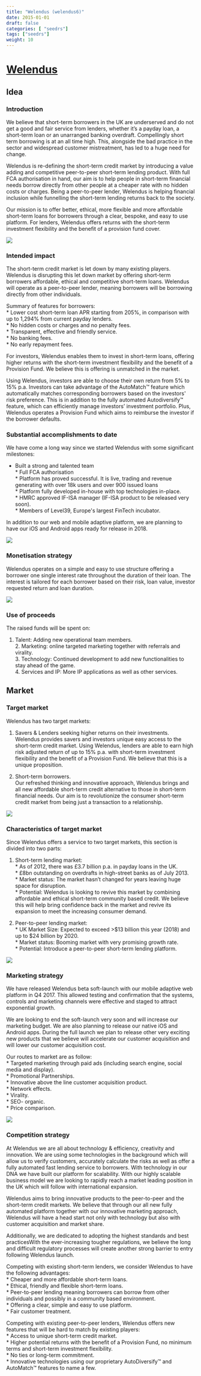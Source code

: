 ```yaml
---
title: "Welendus (welendus6)"
date: 2015-01-01
draft: false
categories: [ "seedrs"]
tags: ["seedrs"]
weight: 10
---
```


# [Welendus](https://www.seedrs.com/welendus6)

## Idea

### Introduction

We believe that short-term borrowers in the UK are underserved and do not get a good and fair service from lenders, whether it’s a payday loan, a short-term loan or an unarranged banking overdraft. Compellingly short term borrowing is at an all time high. This, alongside the bad practice in the sector and widespread customer mistreatment, has led to a huge need for change.

Welendus is re-defining the short-term credit market by introducing a value adding and competitive peer-to-peer short-term lending product. With full FCA authorisation in hand, our aim is to help people in short-term financial needs borrow directly from other people at a cheaper rate with no hidden costs or charges. Being a peer-to-peer lender, Welendus is helping financial inclusion while funnelling the short-term lending returns back to the society.

Our mission is to offer better, ethical, more flexible and more affordable short-term loans for borrowers through a clear, bespoke, and easy to use platform. For lenders, Welendus offers returns with the short-term investment flexibility and the benefit of a provision fund cover.

![](/img/seedrs/uploads/startup/section_image/image/15260/k8847eaf3zuvydyp36hqbzt56xo7f0l/Welendus_image_3.png?rect=0%2C0%2C1200%2C675&w=600&fit=clip&s=c5b7c01939496ee41a7506bad78251de)

### Intended impact

The short-term credit market is let down by many existing players. Welendus is disrupting this let down market by offering short-term borrowers affordable, ethical and competitive short-term loans. Welendus will operate as a peer-to-peer lender, meaning borrowers will be borrowing directly from other individuals.

Summary of features for borrowers: <br>* Lower cost short-term loan APR starting from 205%, in comparison with up to 1,294% from current payday lenders. <br>* No hidden costs or charges and no penalty fees. <br>* Transparent, effective and friendly service. <br>* No banking fees. <br>* No early repayment fees.

For investors, Welendus enables them to invest in short-term loans, offering higher returns with the short-term investment flexibility and the benefit of a Provision Fund. We believe this is offering is unmatched in the market.

Using Welendus, investors are able to choose their own return from 5% to 15% p.a. Investors can take advantage of the AutoMatch™ feature which automatically matches corresponding borrowers based on the investors' risk preference. This is in addition to the fully automated Autodiversify™ feature, which can efficiently manage investors’ investment portfolio. Plus, Welendus operates a Provision Fund which aims to reimburse the investor if the borrower defaults.

### Substantial accomplishments to date

We have come a long way since we started Welendus with some significant milestones:

* Built a strong and talented team <br>* Full FCA authorisation <br>* Platform has proved successful. It is live, trading and revenue generating with over 18k users and over 900 issued loans <br>* Platform fully developed in-house with top technologies in-place. <br>* HMRC approved IF-ISA manager (IF-ISA product to be released very soon). <br>* Members of Level39, Europe's largest FinTech incubator.

In addition to our web and mobile adaptive platform, we are planning to have our iOS and Android apps ready for release in 2018.

![](/img/seedrs/uploads/startup/section_image/image/15261/d5iiftqfu70tlnfaby108ic4m7rj9q3/Welendus_image_2.png?rect=0%2C0%2C1200%2C675&w=600&fit=clip&s=a5c14a7fbbb0d7aeb81d9506f3bc0b76)

### Monetisation strategy

Welendus operates on a simple and easy to use structure offering a borrower one single interest rate throughout the duration of their loan. The interest is tailored for each borrower based on their risk, loan value, investor requested return and loan duration.

![](/img/seedrs/uploads/startup/section_image/image/15262/70jicogprm2nlxt6iy6n029d7fijmlq/Welendus_image_4.png?rect=0%2C0%2C1200%2C675&w=600&fit=clip&s=d601722ae584d1c98d70455304b81310)

### Use of proceeds

The raised funds will be spent on:

1. Talent: Adding new operational team members. <br>2. Marketing: online targeted marketing together with referrals and virality. <br>3. Technology: Continued development to add new functionalities to stay ahead of the game. <br>4. Services and IP: More IP applications as well as other services.

## Market

### Target market

Welendus has two target markets:

1. Savers &amp; Lenders seeking higher returns on their investments. <br>Welendus provides savers and investors unique easy access to the short-term credit market. Using Welendus, lenders are able to earn high risk adjusted return of up to 15% p.a. with short-term investment flexibility and the benefit of a Provision Fund. We believe that this is a unique proposition.

2. Short-term borrowers. <br>Our refreshed thinking and innovative approach, Welendus brings and all new affordable short-term credit alternative to those in short-term financial needs. Our aim is to revolutionize the consumer short-term credit market from being just a transaction to a relationship.

![](https://seedrs.imgix.net/uploads/startup/section_image/image/15265/t27ls5hkvgujvax9uyfw7wucvnkinzp/Welendus_-_Seedrs_Disruption_Image.png?rect=0%2C0%2C600%2C256&w=600&fit=clip&s=34164ad81607ff91d22e00c00052321d)

### Characteristics of target market

Since Welendus offers a service to two target markets, this section is divided into two parts:

1. Short-term lending market: <br>* As of 2012, there was £3.7 billion p.a. in payday loans in the UK. <br>* £8bn outstanding on overdrafts in high-street banks as of July 2013. <br>* Market status: The market hasn’t changed for years leaving huge space for disruption. <br>* Potential: Welendus is looking to revive this market by combining affordable and ethical short-term community based credit. We believe this will help bring confidence back in the market and revive its expansion to meet the increasing consumer demand.

2. Peer-to-peer lending market: <br>* UK Market Size: Expected to exceed &gt;$13 billion this year (2018) and up to $24 billion by 2020. <br>* Market status: Booming market with very promising growth rate. <br>* Potential: Introduce a peer-to-peer short-term lending platform.

![](https://seedrs.imgix.net/uploads/startup/section_image/image/15264/kfzilx0dcy97uz4fe2pxtlbgrx5hmpx/Welendus_-_Seedrs_New_Product_Image.png?rect=0%2C0%2C935%2C433&w=600&fit=clip&s=38937fcf3200dc4656fb443726bac613)

### Marketing strategy

We have released Welendus beta soft-launch with our mobile adaptive web platform in Q4 2017. This allowed testing and confirmation that the systems, controls and marketing channels were effective and staged to attract exponential growth.

We are looking to end the soft-launch very soon and will increase our marketing budget. We are also planning to release our native iOS and Android apps. During the full launch we plan to release other very exciting new products that we believe will accelerate our customer acquisition and will lower our customer acquisition cost.

Our routes to market are as follow: <br>* Targeted marketing through paid ads (including search engine, social media and display). <br>* Promotional Partnerships. <br>* Innovative above the line customer acquisition product. <br>* Network effects. <br>* Virality. <br>* SEO- organic. <br>* Price comparison.

![](https://seedrs.imgix.net/uploads/startup/section_image/image/15263/rdrsxynqdkj9z7ml1ej0434uyges4dd/Welendus_image_7.png?rect=0%2C0%2C1200%2C675&w=600&fit=clip&s=e14118b0ad815651b6ce015ee0c0ba2e)

### Competition strategy

At Welendus we are all about technology &amp; efficiency, creativity and innovation. We are using some technologies in the background which will allow us to verify customers, accurately calculate the risks as well as offer a fully automated fast lending service to borrowers. With technology in our DNA we have built our platform for scalability. With our highly scalable business model we are looking to rapidly reach a market leading position in the UK which will follow with international expansion.

Welendus aims to bring innovative products to the peer-to-peer and the short-term credit markets. We believe that through our all new fully automated platform together with our innovative marketing approach, Welendus will have a head start not only with technology but also with customer acquisition and market share.

Additionally, we are dedicated to adopting the highest standards and best practicesWith the ever-increasing tougher regulations, we believe the long and difficult regulatory processes will create another strong barrier to entry following Welendus launch.

Competing with existing short-term lenders, we consider Welendus to have the following advantages: <br>* Cheaper and more affordable short-term loans. <br>* Ethical, friendly and flexible short-term loans. <br>* Peer-to-peer lending meaning borrowers can borrow from other individuals and possibly in a community based environment. <br>* Offering a clear, simple and easy to use platform. <br>* Fair customer treatment.

Competing with existing peer-to-peer lenders, Welendus offers new features that will be hard to match by existing players: <br>* Access to unique short-term credit market. <br>* Higher potential returns with the benefit of a Provision Fund, no minimum terms and short-term investment flexibility. <br>* No ties or long-term commitment. <br>* Innovative technologies using our proprietary AutoDiversify™ and AutoMatch™ features to name a few.

